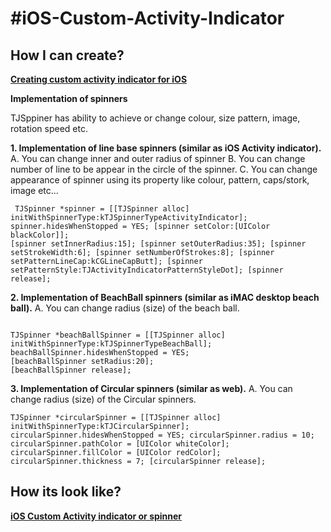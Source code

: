 #iOS-Custom-Activity-Indicator
=============================

## How I can create?

<strong><a href="http://www.techjini.com/blog/different-type-custom-activity-indicator-spinner/">Creating custom activity indicator for iOS</a>
</strong>


<strong>Implementation of spinners</strong>

TJSppiner has ability to achieve or change colour, size pattern, image, rotation speed etc.

<strong>1. Implementation of line base spinners (similar as iOS Activity indicator).</strong>
A. You can change inner and outer radius of spinner
B. You can change number of line to be appear in the circle of the spinner.
C. You can change appearance of spinner using its property like colour, pattern, caps/stork, image etc...

<code> TJSpinner *spinner = [[TJSpinner alloc] initWithSpinnerType:kTJSpinnerTypeActivityIndicator];
spinner.hidesWhenStopped = YES;
[spinner setColor:[UIColor blackColor]];
[spinner setInnerRadius:15];
[spinner setOuterRadius:35];
[spinner setStrokeWidth:6];
[spinner setNumberOfStrokes:8];
[spinner setPatternLineCap:kCGLineCapButt];
[spinner setPatternStyle:TJActivityIndicatorPatternStyleDot];
[spinner release];
</code>

<strong>2. Implementation of BeachBall spinners (similar as iMAC desktop beach ball).</strong>
A. You can change radius (size) of the beach ball.

<code>
TJSpinner *beachBallSpinner = [[TJSpinner alloc] initWithSpinnerType:kTJSpinnerTypeBeachBall];
beachBallSpinner.hidesWhenStopped = YES;
[beachBallSpinner setRadius:20];
[beachBallSpinner release];
</code>

<strong>3. Implementation of Circular spinners (similar as web).</strong>
A. You can change radius (size) of the Circular spinners.

<code>TJSpinner *circularSpinner = [[TJSpinner alloc] initWithSpinnerType:kTJCircularSpinner];
circularSpinner.hidesWhenStopped = YES;
circularSpinner.radius = 10;
circularSpinner.pathColor = [UIColor whiteColor];
circularSpinner.fillColor = [UIColor redColor];
circularSpinner.thickness = 7;
[circularSpinner release];</code>


## How its look like?

<strong><a href="http://www.techjini.com/blog/wp-content/uploads/2012/10/Screen-Recording-51.mov">iOS Custom Activity indicator or spinner</a></strong>
